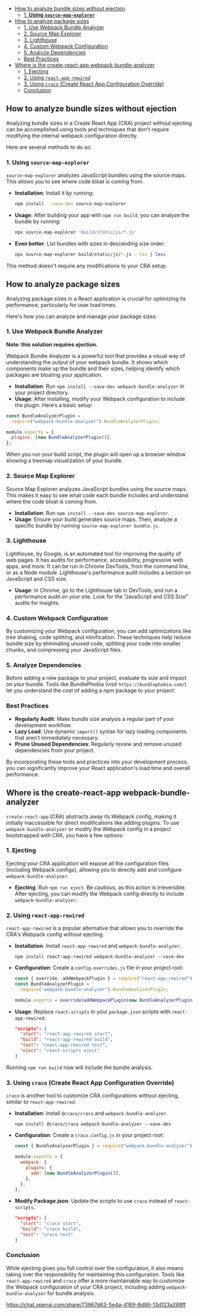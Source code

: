 - [How to analyze bundle sizes without ejection](#how-to-analyze-bundle-sizes-without-ejection)
  - [1. **Using `source-map-explorer`**](#1-using-source-map-explorer)
- [How to analyze package sizes](#how-to-analyze-package-sizes)
  - [1. Use Webpack Bundle Analyzer](#1-use-webpack-bundle-analyzer)
  - [2. Source Map Explorer](#2-source-map-explorer)
  - [3. Lighthouse](#3-lighthouse)
  - [4. Custom Webpack Configuration](#4-custom-webpack-configuration)
  - [5. Analyze Dependencies](#5-analyze-dependencies)
  - [Best Practices](#best-practices)
- [Where is the create-react-app webpack-bundle-analyzer](#where-is-the-create-react-app-webpack-bundle-analyzer)
  - [1. Ejecting](#1-ejecting)
  - [2. Using `react-app-rewired`](#2-using-react-app-rewired)
  - [3. Using `craco` (Create React App Configuration Override)](#3-using-craco-create-react-app-configuration-override)
  - [Conclusion](#conclusion)

## How to analyze bundle sizes without ejection

Analyzing bundle sizes in a Create React App (CRA) project without ejecting can be accomplished using tools and techniques that don't require modifying the internal webpack configuration directly.

Here are several methods to do so:

### 1. **Using `source-map-explorer`**

`source-map-explorer` analyzes JavaScript bundles using the source maps. This allows you to see where code bloat is coming from.

- **Installation**: Install it by running:

  ```bash
  npm install --save-dev source-map-explorer
  ```

- **Usage**: After building your app with `npm run build`, you can analyze the bundle by running:

  ```bash
  npx source-map-explorer 'build/static/js/*.js'
  ```

- **Even better**: List bundles with sizes in descending size order:

  ```bash
  npx source-map-explorer build/static/js/*.js --tsv | less
  ```

This method doesn't require any modifications to your CRA setup.

## How to analyze package sizes

Analyzing package sizes in a React application is crucial for optimizing its performance, particularly for user load times.

Here's how you can analyze and manage your package sizes:

### 1. Use Webpack Bundle Analyzer

**Note: this solution requires ejection.**

Webpack Bundle Analyzer is a powerful tool that provides a visual way of understanding the output of your webpack bundle. It shows which components make up the bundle and their sizes, helping identify which packages are bloating your application.

- **Installation**: Run `npm install --save-dev webpack-bundle-analyzer` in your project directory.
- **Usage**: After installing, modify your Webpack configuration to include the plugin. Here’s a basic setup:

```js
const BundleAnalyzerPlugin =
  require("webpack-bundle-analyzer").BundleAnalyzerPlugin;

module.exports = {
  plugins: [new BundleAnalyzerPlugin()],
};
```

When you run your build script, the plugin will open up a browser window showing a treemap visualization of your bundle.

### 2. Source Map Explorer

Source Map Explorer analyzes JavaScript bundles using the source maps. This makes it easy to see what code each bundle includes and understand where the code bloat is coming from.

- **Installation**: Run `npm install --save-dev source-map-explorer`.
- **Usage**: Ensure your build generates source maps. Then, analyze a specific bundle by running `source-map-explorer bundle.js`.

### 3. Lighthouse

Lighthouse, by Google, is an automated tool for improving the quality of web pages. It has audits for performance, accessibility, progressive web apps, and more. It can be run in Chrome DevTools, from the command line, or as a Node module. Lighthouse's performance audit includes a section on JavaScript and CSS size.

- **Usage**: In Chrome, go to the Lighthouse tab in DevTools, and run a performance audit on your site. Look for the "JavaScript and CSS Size" audits for insights.

### 4. Custom Webpack Configuration

By customizing your Webpack configuration, you can add optimizations like tree shaking, code splitting, and minification. These techniques help reduce bundle size by eliminating unused code, splitting your code into smaller chunks, and compressing your JavaScript files.

### 5. Analyze Dependencies

Before adding a new package to your project, evaluate its size and impact on your bundle. Tools like BundlePhobia (visit `https://bundlephobia.com/`) let you understand the cost of adding a npm package to your project.

### Best Practices

- **Regularly Audit**: Make bundle size analysis a regular part of your development workflow.
- **Lazy Load**: Use dynamic `import()` syntax for lazy loading components that aren't immediately necessary.
- **Prune Unused Dependencies**: Regularly review and remove unused dependencies from your project.

By incorporating these tools and practices into your development process, you can significantly improve your React application's load time and overall performance.

## Where is the create-react-app webpack-bundle-analyzer

`create-react-app` (CRA) abstracts away its Webpack config, making it initially inaccessible for direct modifications like adding plugins. To use `webpack-bundle-analyzer` or modify the Webpack config in a project bootstrapped with CRA, you have a few options:

### 1. Ejecting

Ejecting your CRA application will expose all the configuration files (including Webpack configs), allowing you to directly add and configure `webpack-bundle-analyzer`.

- **Ejecting**: Run `npm run eject`. Be cautious, as this action is irreversible. After ejecting, you can modify the Webpack config directly to include `webpack-bundle-analyzer`.

### 2. Using `react-app-rewired`

`react-app-rewired` is a popular alternative that allows you to override the CRA's Webpack config without ejecting.

- **Installation**: Install `react-app-rewired` and `webpack-bundle-analyzer`.

  ```
  npm install react-app-rewired webpack-bundle-analyzer --save-dev
  ```

- **Configuration**: Create a `config-overrides.js` file in your project root:

  ```js
  const { override, addWebpackPlugin } = require("react-app-rewired");
  const BundleAnalyzerPlugin =
    require("webpack-bundle-analyzer").BundleAnalyzerPlugin;

  module.exports = override(addWebpackPlugin(new BundleAnalyzerPlugin()));
  ```

- **Usage**: Replace `react-scripts` in your `package.json` scripts with `react-app-rewired`:

  ```json
  "scripts": {
    "start": "react-app-rewired start",
    "build": "react-app-rewired build",
    "test": "react-app-rewired test",
    "eject": "react-scripts eject"
  }
  ```

Running `npm run build` now will include the bundle analysis.

### 3. Using `craco` (Create React App Configuration Override)

`craco` is another tool to customize CRA configurations without ejecting, similar to `react-app-rewired`.

- **Installation**: Install `@craco/craco` and `webpack-bundle-analyzer`.

  ```
  npm install @craco/craco webpack-bundle-analyzer --save-dev
  ```

- **Configuration**: Create a `craco.config.js` in your project root:

  ```js
  const { BundleAnalyzerPlugin } = require("webpack-bundle-analyzer");

  module.exports = {
    webpack: {
      plugins: {
        add: [new BundleAnalyzerPlugin()],
      },
    },
  };
  ```

- **Modify Package.json**: Update the scripts to use `craco` instead of `react-scripts`.

  ```json
  "scripts": {
    "start": "craco start",
    "build": "craco build",
    "test": "craco test"
  }
  ```

### Conclusion

While ejecting gives you full control over the configuration, it also means taking over the responsibility for maintaining this configuration. Tools like `react-app-rewired` and `craco` offer a more maintainable way to customize the Webpack configuration of your CRA project, including adding `webpack-bundle-analyzer` for bundle analysis.

https://chat.openai.com/share/73967d63-5e4a-4169-8d86-13d123a288ff
